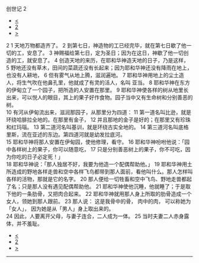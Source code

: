 ﻿





 创世记 2




* [<](bible/GEN01.md)
* [2](bible/GEN.md)
* [>](bible/GEN03.md)



 
2 
1 天地万物都造齐了。 
2 到第七日，神造物的工已经完毕，就在第七日歇了他一切的工，安息了。 
3 神赐福给第七日，定为圣日；因为在这日，神歇了他一切创造的工，就安息了。
4 创造天地的来历，在耶和华神造天地的日子，乃是这样， 
5 野地还没有草木，田间的菜蔬还没有长起来；因为耶和华神还没有降雨在地上，也没有人耕地， 
6 但有雾气从地上腾，滋润遍地。 
7 耶和华神用地上的尘土造人，将生气吹在他鼻孔里，他就成了有灵的活人，名叫 亚当。 
8 耶和华神在东方的伊甸立了一个园子，把所造的人安置在那里。 
9 耶和华神使各样的树从地里长出来，可以悦人的眼目，其上的果子好作食物。园子当中又有生命树和分别善恶的树。  
10 有河从伊甸流出来，滋润那园子，从那里分为四道： 
11 第一道名叫比逊，就是环绕哈腓拉全地的。在那里有金子， 
12 并且那地的金子是好的；在那里又有珍珠和红玛瑙。 
13 第二道河名叫基训，就是环绕古实全地的。 
14 第三道河名叫底格里斯，流在亚述的东边。第四道河就是幼发拉底河。  
15 耶和华神将那人安置在伊甸园，使他修理，看守。 
16 耶和华神吩咐他说：「园中各样树上的果子，你可以随意吃， 
17 只是分别善恶树上的果子，你不可吃，因为你吃的日子必定死！」  
18 耶和华神说：「那人独居不好，我要为他造一个配偶帮助他。」 
19 耶和华神用土所造成的野地各样走兽和空中各样飞鸟都带到那人面前，看他叫什么。那人怎样叫各样的活物，那就是它的名字。 
20 那人便给一切牲畜和空中飞鸟、野地走兽都起了名；只是那人没有遇见配偶帮助他。 
21 耶和华神使他沉睡，他就睡了；于是取下他的一条肋骨，又把肉合起来。 
22 耶和华神就用那人身上所取的肋骨造成一个女人，领她到那人跟前。 
23 那人说： 这是我骨中的骨， 肉中的肉， 可以称她为「女人」， 因为她是从「男人」身上取出来的。  
24 因此，人要离开父母，与妻子连合，二人成为一体。 
25 当时夫妻二人赤身露体，并不羞耻。 
* [<](bible/GEN01.md)
* [2](bible/GEN.md)
* [>](bible/GEN03.md)





---









